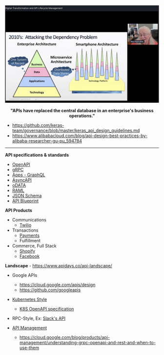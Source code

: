 ![](../images/APIs.jpeg)
<p align="center"> <b> "APIs have replaced the central database in an enterprise's business operations." </b> </p>

* https://github.com/keras-team/governance/blob/master/keras_api_design_guidelines.md
* https://www.alibabacloud.com/blog/api-design-best-practices-by-alibaba-researcher-gu-pu_594784
  
---

**API specifications & standards**

* [OpenAPI](https://github.com/OAI/OpenAPI-Specification/)
* [gRPC](https://grpc.io/)
* [Apps - GraphQL](../Patterns/GraphQL.md)  
* [AsyncAPI](https://www.asyncapi.com/)
* [oDATA](https://www.odata.org/)
* [RAML](https://raml.org/)
* [JSON Schema](https://json-schema.org/)
* [API Blueprint](https://apiblueprint.org/)

**API Products**
  * Communications
    * [Twilio](https://www.twilio.com/docs/api)
  * Transactions
    * [Payments](https://stripe.com/docs/api)
    * Fulfillment
  * Commerce, Full Stack
    * [Shopify](https://shopify.dev/concepts/shopify-introduction)
    * [Facebook](https://developers.facebook.com/docs/commerce-platform)

**Landscape** - https://www.apidays.co/api-landscape/
* Google APIs
  * https://cloud.google.com/apis/design
  * https://github.com/googleapis
  
* [Kubernetes Style](https://kubernetes.io/docs/concepts/overview/kubernetes-api/)
  * [K8S OpenAPI specification](https://github.com/kubernetes/kubernetes/tree/master/api/openapi-spec)

* RPC-Style, Ex: [Slack's API](https://api.slack.com/web)

* [API Management ](https://cloud.google.com/apigee/api-management)
  * https://cloud.google.com/blog/products/api-management/understanding-grpc-openapi-and-rest-and-when-to-use-them
  

